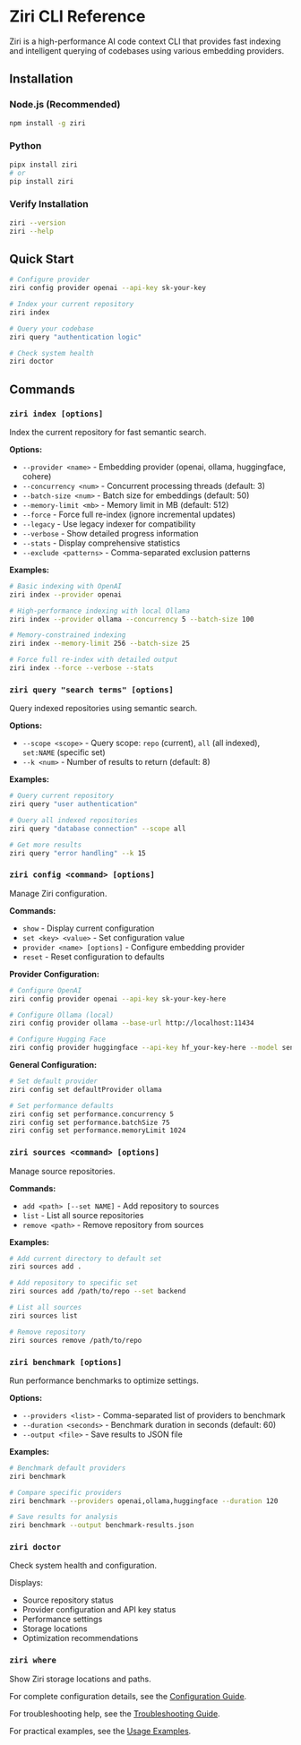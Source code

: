 # Ziri CLI Reference

Ziri is a high-performance AI code context CLI that provides fast indexing and intelligent querying of codebases using various embedding providers.

## Installation

### Node.js (Recommended)
```bash
npm install -g ziri
```

### Python
```bash
pipx install ziri
# or
pip install ziri
```

### Verify Installation
```bash
ziri --version
ziri --help
```

## Quick Start

```bash
# Configure provider
ziri config provider openai --api-key sk-your-key

# Index your current repository
ziri index

# Query your codebase
ziri query "authentication logic"

# Check system health
ziri doctor
```

## Commands

### `ziri index [options]`

Index the current repository for fast semantic search.

**Options:**
- `--provider <name>` - Embedding provider (openai, ollama, huggingface, cohere)
- `--concurrency <num>` - Concurrent processing threads (default: 3)
- `--batch-size <num>` - Batch size for embeddings (default: 50)
- `--memory-limit <mb>` - Memory limit in MB (default: 512)
- `--force` - Force full re-index (ignore incremental updates)
- `--legacy` - Use legacy indexer for compatibility
- `--verbose` - Show detailed progress information
- `--stats` - Display comprehensive statistics
- `--exclude <patterns>` - Comma-separated exclusion patterns

**Examples:**
```bash
# Basic indexing with OpenAI
ziri index --provider openai

# High-performance indexing with local Ollama
ziri index --provider ollama --concurrency 5 --batch-size 100

# Memory-constrained indexing
ziri index --memory-limit 256 --batch-size 25

# Force full re-index with detailed output
ziri index --force --verbose --stats
```

### `ziri query "search terms" [options]`

Query indexed repositories using semantic search.

**Options:**
- `--scope <scope>` - Query scope: `repo` (current), `all` (all indexed), `set:NAME` (specific set)
- `--k <num>` - Number of results to return (default: 8)

**Examples:**
```bash
# Query current repository
ziri query "user authentication"

# Query all indexed repositories
ziri query "database connection" --scope all

# Get more results
ziri query "error handling" --k 15
```

### `ziri config <command> [options]`

Manage Ziri configuration.

**Commands:**
- `show` - Display current configuration
- `set <key> <value>` - Set configuration value
- `provider <name> [options]` - Configure embedding provider
- `reset` - Reset configuration to defaults

**Provider Configuration:**
```bash
# Configure OpenAI
ziri config provider openai --api-key sk-your-key-here

# Configure Ollama (local)
ziri config provider ollama --base-url http://localhost:11434

# Configure Hugging Face
ziri config provider huggingface --api-key hf_your-key-here --model sentence-transformers/all-MiniLM-L6-v2
```

**General Configuration:**
```bash
# Set default provider
ziri config set defaultProvider ollama

# Set performance defaults
ziri config set performance.concurrency 5
ziri config set performance.batchSize 75
ziri config set performance.memoryLimit 1024
```

### `ziri sources <command> [options]`

Manage source repositories.

**Commands:**
- `add <path> [--set NAME]` - Add repository to sources
- `list` - List all source repositories
- `remove <path>` - Remove repository from sources

**Examples:**
```bash
# Add current directory to default set
ziri sources add .

# Add repository to specific set
ziri sources add /path/to/repo --set backend

# List all sources
ziri sources list

# Remove repository
ziri sources remove /path/to/repo
```

### `ziri benchmark [options]`

Run performance benchmarks to optimize settings.

**Options:**
- `--providers <list>` - Comma-separated list of providers to benchmark
- `--duration <seconds>` - Benchmark duration in seconds (default: 60)
- `--output <file>` - Save results to JSON file

**Examples:**
```bash
# Benchmark default providers
ziri benchmark

# Compare specific providers
ziri benchmark --providers openai,ollama,huggingface --duration 120

# Save results for analysis
ziri benchmark --output benchmark-results.json
```

### `ziri doctor`

Check system health and configuration.

Displays:
- Source repository status
- Provider configuration and API key status
- Performance settings
- Storage locations
- Optimization recommendations

### `ziri where`

Show Ziri storage locations and paths.

For complete configuration details, see the [Configuration Guide](configuration.md).

For troubleshooting help, see the [Troubleshooting Guide](troubleshooting.md).

For practical examples, see the [Usage Examples](usage-examples.md).